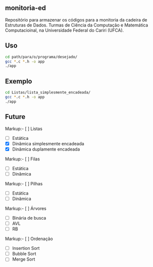 ## monitoria-ed

Repositório para armazenar os códigos para a monitoria da cadeira de Estruturas de Dados. Turmas de Ciência da Computação e Matemática Computacioinal, na Universidade Federal do Cariri (UFCA).

## Uso

```sh
cd path/para/o/programa/desejado/
gcc *.c *.h -o app
./app
```

## Exemplo

```sh
cd Listas/lista_simplesmente_encadeada/
gcc *.c *.h -o app
./app
```

## Future
 Markup:- [ ] Listas
- [ ] Estática
- [x] Dinâmica simplesmente encadeada
- [x] Dinâmica duplamente encadeada

Markup:- [ ] Filas
- [ ] Estática
- [ ] Dinâmica

Markup:- [ ] Pilhas
- [ ] Estática
- [ ] Dinâmica

Markup:- [ ] Árvores
- [ ] Binária de busca
- [ ] AVL
- [ ] RB

Markup:- [ ] Ordenação
- [ ] Insertion Sort
- [ ] Bubble Sort
- [ ] Merge Sort
